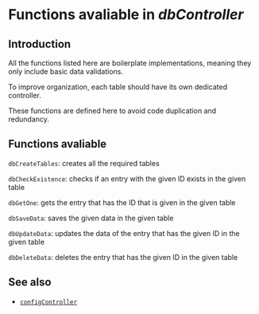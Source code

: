 # Functions avaliable in _dbController_

## Introduction

All the functions listed here are boilerplate implementations, meaning they only include basic data validations.

To improve organization, each table should have its own dedicated controller.

These functions are defined here to avoid code duplication and redundancy.

## Functions avaliable

`dbCreateTables`: creates all the required tables

`dbCheckExistence`: checks if an entry with the given ID exists in the given table

`dbGetOne`: gets the entry that has the ID that is given in the given table

`dbSaveData`: saves the given data in the given table

`dbUpdateData`: updates the data of the entry that has the given ID in the given table

`dbDeleteData`: deletes the entry that has the given ID in the given table

## See also

- [`configController`](./configController.md)